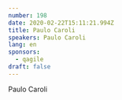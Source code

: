 ```yaml
---
number: 198
date: 2020-02-22T15:11:21.994Z
title: Paulo Caroli
speakers: Paulo Caroli
lang: en
sponsors:
  - qagile
draft: false
---
```

Paulo Caroli
